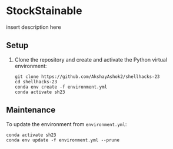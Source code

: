 # StockStainable

insert description here

## Setup

1. Clone the repository and create and activate the Python virtual environment:

	```
	git clone https://github.com/AkshayAshok2/shellhacks-23
	cd shellhacks-23
	conda env create -f environment.yml
	conda activate sh23
	```

## Maintenance

To update the environment from `environment.yml`:

	conda activate sh23
	conda env update -f environment.yml --prune
